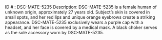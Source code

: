 ID # : DSC-MATE-5235
Description: DSC-MATE-5235 is a female human of unknown origin, approximately 27 years old. Subject’s skin is covered in small spots, and her red lips and unique orange eyebrows create a striking appearance. DSC-MATE-5235 exclusively wears a purple cap with a headset, and her face is covered by a medical mask. A black choker serves as the sole accessory worn by DSC-MATE-5235.
